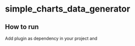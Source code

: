 # simple_charts_data_generator

## How to run

Add plugin as dependency in your project and

```dart

```

